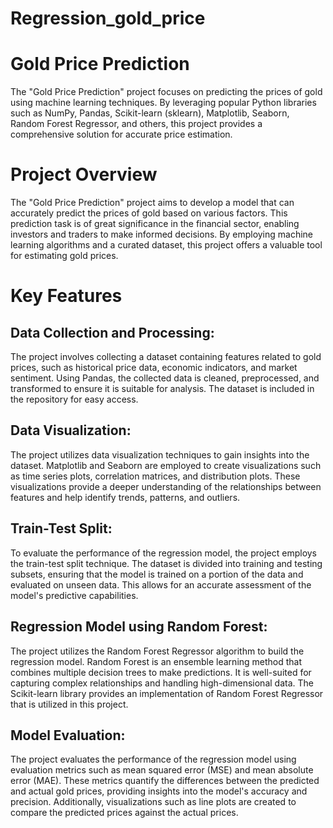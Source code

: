 # Regression_gold_price
# Gold Price Prediction
The "Gold Price Prediction" project focuses on predicting the prices of gold using machine learning techniques. By leveraging popular Python libraries such as NumPy, Pandas, Scikit-learn (sklearn), Matplotlib, Seaborn, Random Forest Regressor, and others, this project provides a comprehensive solution for accurate price estimation.

# Project Overview
The "Gold Price Prediction" project aims to develop a model that can accurately predict the prices of gold based on various factors. This prediction task is of great significance in the financial sector, enabling investors and traders to make informed decisions. By employing machine learning algorithms and a curated dataset, this project offers a valuable tool for estimating gold prices.

# Key Features
## Data Collection and Processing: 
The project involves collecting a dataset containing features related to gold prices, such as historical price data, economic indicators, and market sentiment. Using Pandas, the collected data is cleaned, preprocessed, and transformed to ensure it is suitable for analysis. The dataset is included in the repository for easy access.

## Data Visualization: 
The project utilizes data visualization techniques to gain insights into the dataset. Matplotlib and Seaborn are employed to create visualizations such as time series plots, correlation matrices, and distribution plots. These visualizations provide a deeper understanding of the relationships between features and help identify trends, patterns, and outliers.

## Train-Test Split: 
To evaluate the performance of the regression model, the project employs the train-test split technique. The dataset is divided into training and testing subsets, ensuring that the model is trained on a portion of the data and evaluated on unseen data. This allows for an accurate assessment of the model's predictive capabilities.

## Regression Model using Random Forest: 
The project utilizes the Random Forest Regressor algorithm to build the regression model. Random Forest is an ensemble learning method that combines multiple decision trees to make predictions. It is well-suited for capturing complex relationships and handling high-dimensional data. The Scikit-learn library provides an implementation of Random Forest Regressor that is utilized in this project.

## Model Evaluation: 
The project evaluates the performance of the regression model using evaluation metrics such as mean squared error (MSE) and mean absolute error (MAE). These metrics quantify the differences between the predicted and actual gold prices, providing insights into the model's accuracy and precision. Additionally, visualizations such as line plots are created to compare the predicted prices against the actual prices.
